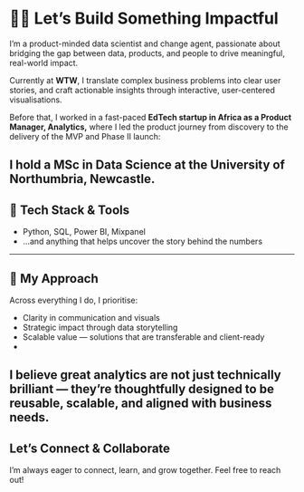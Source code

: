 # 👋🏽 Let’s Build Something Impactful
I’m a product-minded data scientist and change agent, passionate about bridging the gap between data, products, and people to drive meaningful, real-world impact.

Currently at **WTW**, I translate complex business problems into clear user stories, and craft actionable insights through interactive, user-centered visualisations.

Before that, I worked in a fast-paced **EdTech startup in Africa as a Product Manager, Analytics,** where I led the product journey from discovery to the delivery of the MVP and Phase II launch:

I hold a MSc in Data Science at the University of Northumbria, Newcastle. 
---

## 🧰 Tech Stack & Tools
- Python, SQL, Power BI, Mixpanel  
- …and anything that helps uncover the story behind the numbers  
---
## 💬 My Approach
Across everything I do, I prioritise:
- Clarity in communication and visuals  
- Strategic impact through data storytelling  
- Scalable value — solutions that are transferable and client-ready
- 
I believe great analytics are not just technically brilliant — they’re thoughtfully designed to be reusable, scalable, and aligned with business needs.
---
## Let’s Connect & Collaborate  
I’m always eager to connect, learn, and grow together. Feel free to reach out!

